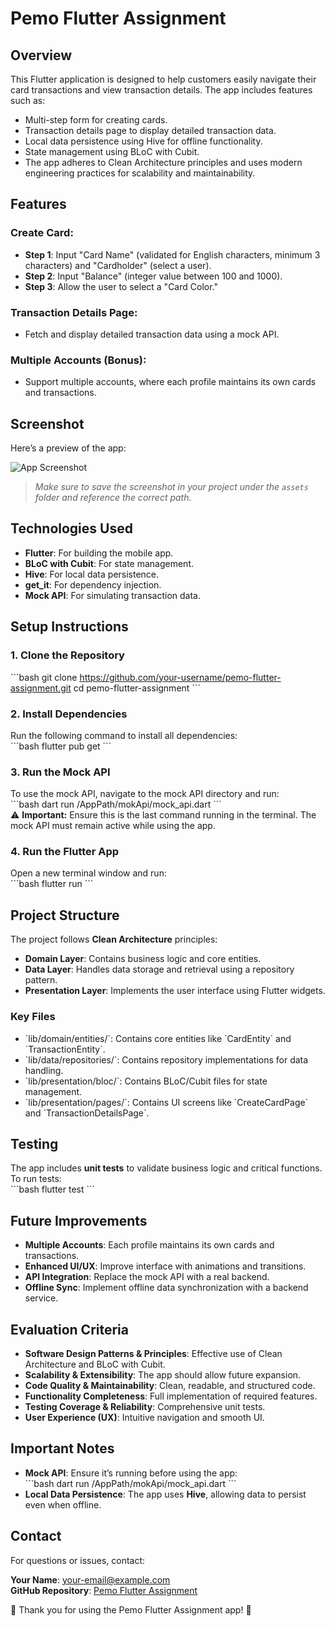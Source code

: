 # Pemo Flutter Assignment  

## Overview  
This Flutter application is designed to help customers easily navigate their card transactions and view transaction details. The app includes features such as:  

- Multi-step form for creating cards.  
- Transaction details page to display detailed transaction data.  
- Local data persistence using Hive for offline functionality.  
- State management using BLoC with Cubit.  
- The app adheres to Clean Architecture principles and uses modern engineering practices for scalability and maintainability.  

## Features  

### Create Card:  
- **Step 1**: Input "Card Name" (validated for English characters, minimum 3 characters) and "Cardholder" (select a user).  
- **Step 2**: Input "Balance" (integer value between 100 and 1000).  
- **Step 3**: Allow the user to select a "Card Color."  

### Transaction Details Page:  
- Fetch and display detailed transaction data using a mock API.  

### Multiple Accounts (Bonus):  
- Support multiple accounts, where each profile maintains its own cards and transactions.  

## Screenshot  
Here’s a preview of the app:  

![App Screenshot](./assets/screenshot.png)  

> *Make sure to save the screenshot in your project under the `assets` folder and reference the correct path.*  

## Technologies Used  
- **Flutter**: For building the mobile app.  
- **BLoC with Cubit**: For state management.  
- **Hive**: For local data persistence.  
- **get_it**: For dependency injection.  
- **Mock API**: For simulating transaction data.  

## Setup Instructions  

### 1. Clone the Repository  
\`\`\`bash
git clone https://github.com/your-username/pemo-flutter-assignment.git
cd pemo-flutter-assignment
\`\`\`  

### 2. Install Dependencies  
Run the following command to install all dependencies:  
\`\`\`bash
flutter pub get
\`\`\`  

### 3. Run the Mock API  
To use the mock API, navigate to the mock API directory and run:  
\`\`\`bash
dart run /AppPath/mokApi/mock_api.dart
\`\`\`  
⚠️ **Important:** Ensure this is the last command running in the terminal. The mock API must remain active while using the app.  

### 4. Run the Flutter App  
Open a new terminal window and run:  
\`\`\`bash
flutter run
\`\`\`  

## Project Structure  
The project follows **Clean Architecture** principles:  

- **Domain Layer**: Contains business logic and core entities.  
- **Data Layer**: Handles data storage and retrieval using a repository pattern.  
- **Presentation Layer**: Implements the user interface using Flutter widgets.  

### Key Files  
- \`lib/domain/entities/\`: Contains core entities like \`CardEntity\` and \`TransactionEntity\`.  
- \`lib/data/repositories/\`: Contains repository implementations for data handling.  
- \`lib/presentation/bloc/\`: Contains BLoC/Cubit files for state management.  
- \`lib/presentation/pages/\`: Contains UI screens like \`CreateCardPage\` and \`TransactionDetailsPage\`.  

## Testing  
The app includes **unit tests** to validate business logic and critical functions. To run tests:  
\`\`\`bash
flutter test
\`\`\`  

## Future Improvements  
- **Multiple Accounts**: Each profile maintains its own cards and transactions.  
- **Enhanced UI/UX**: Improve interface with animations and transitions.  
- **API Integration**: Replace the mock API with a real backend.  
- **Offline Sync**: Implement offline data synchronization with a backend service.  

## Evaluation Criteria  
- **Software Design Patterns & Principles**: Effective use of Clean Architecture and BLoC with Cubit.  
- **Scalability & Extensibility**: The app should allow future expansion.  
- **Code Quality & Maintainability**: Clean, readable, and structured code.  
- **Functionality Completeness**: Full implementation of required features.  
- **Testing Coverage & Reliability**: Comprehensive unit tests.  
- **User Experience (UX)**: Intuitive navigation and smooth UI.  

## Important Notes  
- **Mock API**: Ensure it’s running before using the app:  
  \`\`\`bash
  dart run /AppPath/mokApi/mock_api.dart
  \`\`\`  
- **Local Data Persistence**: The app uses **Hive**, allowing data to persist even when offline.  

## Contact  
For questions or issues, contact:  

**Your Name**: your-email@example.com  
**GitHub Repository**: [Pemo Flutter Assignment](https://github.com/your-username/pemo-flutter-assignment)  

🚀 Thank you for using the Pemo Flutter Assignment app! 🚀  
